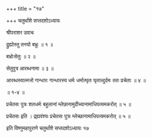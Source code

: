 +++
title = "१७"

+++
चतुर्थांशे सप्तदशोऽध्यायः

श्रीपराशर उवाच

द्रुह्योस्तु तनयो बभ्रुः ॥ १ ॥

बभ्रोःसेतुः ॥ २ ॥

सेतुपुत्र आरब्धनामा ॥ ३ ॥

आरब्धस्यात्मजो गान्धारः गान्धारस्य धर्मः धर्मात्घृतः घृतात्दुर्दमः ततः प्रचेताः ॥ ४ ॥

॥ १-४ ॥

प्रचेतसः पुत्रः शतधर्मः बहुलानां म्लेछानामुदीच्यानामाधिपत्यमकरोत् ॥ ५ ॥

प्रचेतसः इति । द्र्ह्यवंश्यः प्रचेतसः पुत्रः म्लेच्छानामाधिपत्यमकरोत् ॥ ५ ॥

इति विष्णुमहापुराणे चतुर्थांशे सप्तदशोऽध्यायः १७
